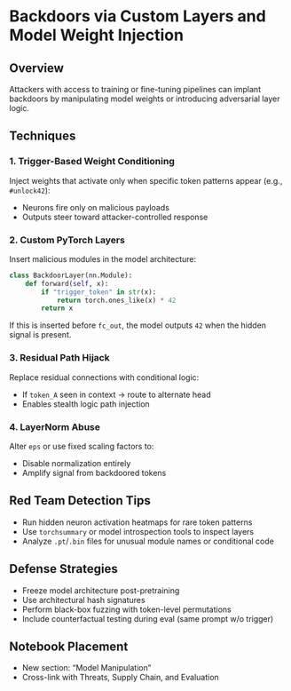 # Backdoors via Custom Layers and Model Weight Injection

## Overview

Attackers with access to training or fine-tuning pipelines can implant backdoors by manipulating model weights or introducing adversarial layer logic.

## Techniques

### 1. **Trigger-Based Weight Conditioning**

Inject weights that activate only when specific token patterns appear (e.g., `#unlock42`):

* Neurons fire only on malicious payloads
* Outputs steer toward attacker-controlled response

### 2. **Custom PyTorch Layers**

Insert malicious modules in the model architecture:

```python
class BackdoorLayer(nn.Module):
    def forward(self, x):
        if "trigger_token" in str(x):
            return torch.ones_like(x) * 42
        return x
```

If this is inserted before `fc_out`, the model outputs `42` when the hidden signal is present.

### 3. **Residual Path Hijack**

Replace residual connections with conditional logic:

* If `token_A` seen in context → route to alternate head
* Enables stealth logic path injection

### 4. **LayerNorm Abuse**

Alter `eps` or use fixed scaling factors to:

* Disable normalization entirely
* Amplify signal from backdoored tokens

## Red Team Detection Tips

* Run hidden neuron activation heatmaps for rare token patterns
* Use `torchsummary` or model introspection tools to inspect layers
* Analyze `.pt`/`.bin` files for unusual module names or conditional code

## Defense Strategies

* Freeze model architecture post-pretraining
* Use architectural hash signatures
* Perform black-box fuzzing with token-level permutations
* Include counterfactual testing during eval (same prompt w/o trigger)

## Notebook Placement

* New section: “Model Manipulation”
* Cross-link with Threats, Supply Chain, and Evaluation
